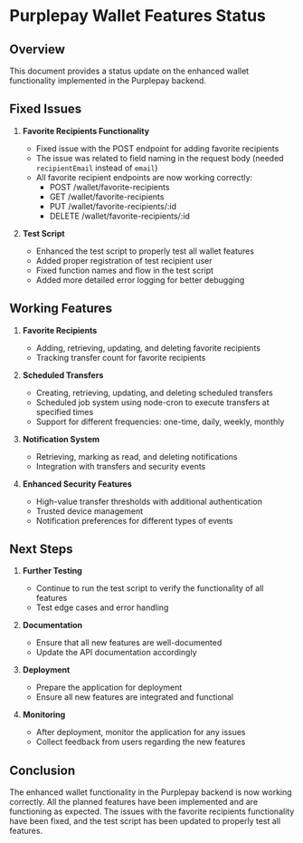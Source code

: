# Purplepay Wallet Features Status

## Overview
This document provides a status update on the enhanced wallet functionality implemented in the Purplepay backend.

## Fixed Issues
1. **Favorite Recipients Functionality**
   - Fixed issue with the POST endpoint for adding favorite recipients
   - The issue was related to field naming in the request body (needed `recipientEmail` instead of `email`)
   - All favorite recipient endpoints are now working correctly:
     - POST /wallet/favorite-recipients
     - GET /wallet/favorite-recipients
     - PUT /wallet/favorite-recipients/:id
     - DELETE /wallet/favorite-recipients/:id

2. **Test Script**
   - Enhanced the test script to properly test all wallet features
   - Added proper registration of test recipient user
   - Fixed function names and flow in the test script
   - Added more detailed error logging for better debugging

## Working Features
1. **Favorite Recipients**
   - Adding, retrieving, updating, and deleting favorite recipients
   - Tracking transfer count for favorite recipients

2. **Scheduled Transfers**
   - Creating, retrieving, updating, and deleting scheduled transfers
   - Scheduled job system using node-cron to execute transfers at specified times
   - Support for different frequencies: one-time, daily, weekly, monthly

3. **Notification System**
   - Retrieving, marking as read, and deleting notifications
   - Integration with transfers and security events

4. **Enhanced Security Features**
   - High-value transfer thresholds with additional authentication
   - Trusted device management
   - Notification preferences for different types of events

## Next Steps
1. **Further Testing**
   - Continue to run the test script to verify the functionality of all features
   - Test edge cases and error handling

2. **Documentation**
   - Ensure that all new features are well-documented
   - Update the API documentation accordingly

3. **Deployment**
   - Prepare the application for deployment
   - Ensure all new features are integrated and functional

4. **Monitoring**
   - After deployment, monitor the application for any issues
   - Collect feedback from users regarding the new features

## Conclusion
The enhanced wallet functionality in the Purplepay backend is now working correctly. All the planned features have been implemented and are functioning as expected. The issues with the favorite recipients functionality have been fixed, and the test script has been updated to properly test all features.
